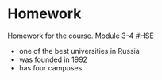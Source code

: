 # Homework
Homework for the course. Module 3-4
#HSE
+ one of the best universities in Russia
+ was founded in 1992
+ has four campuses

